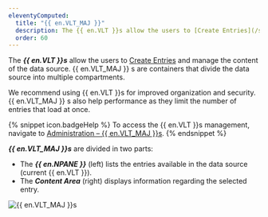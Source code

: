 ```yaml
---
eleventyComputed:
  title: "{{ en.VLT_MAJ }}"
  description: The {{ en.VLT }}s allow the users to [Create Entries](/server/web-interface/vault/entries/create-entries-manually/) and manage the content of the data source. 
  order: 60
---
```

The ***{{ en.VLT }}s*** allow the users to [Create Entries](/server/web-interface/vault/entries/create-entries-manually/) and manage the content of the data source. {{ en.VLT_MAJ }} s are containers that divide the data source into multiple compartments.

We recommend using {{ en.VLT }}s for improved organization and security. {{ en.VLT_MAJ }} s also help performance as they limit the number of entries that load at once.

{% snippet icon.badgeHelp %}
To access the {{ en.VLT }}s management, navigate to [Administration – {{ en.VLT_MAJ }}s](/server/web-interface/administration/security-management/vaults/).
{% endsnippet %}

***{{ en.VLT_MAJ }}s*** are divided in two parts:

* The ***{{ en.NPANE }}*** (left) lists the entries available in the data source (current {{ en.VLT }}).
* The ***Content Area*** (right) displays information regarding the selected entry.

![{{ en.VLT_MAJ }}s](https://cdnweb.devolutions.net/docs/DVLS6032_2024_1.png)

